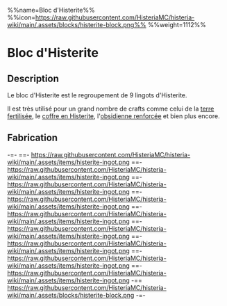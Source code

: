 %%name=Bloc d'Histerite%%
%%icon=https://raw.githubusercontent.com/HisteriaMC/histeria-wiki/main/.assets/blocks/histerite-block.png%%
%%weight=1112%%

# Bloc d'Histerite

## Description
Le bloc d'Histerite est le regroupement de 9 lingots d'Histerite.

Il est très utilisé pour un grand nombre de crafts comme celui de la [terre fertilisée](https://histeria.fr/wiki/2-equipement/farm), le [coffre en Histerite](https://histeria.fr/wiki/2-equipement/base), l'[obsidienne renforcée](https://histeria.fr/wiki/2-equipement/base) et bien plus encore.

## Fabrication

-=-
 ==- https://raw.githubusercontent.com/HisteriaMC/histeria-wiki/main/.assets/items/histerite-ingot.png
 ==- https://raw.githubusercontent.com/HisteriaMC/histeria-wiki/main/.assets/items/histerite-ingot.png
 ==- https://raw.githubusercontent.com/HisteriaMC/histeria-wiki/main/.assets/items/histerite-ingot.png
 ==- https://raw.githubusercontent.com/HisteriaMC/histeria-wiki/main/.assets/items/histerite-ingot.png
 ==- https://raw.githubusercontent.com/HisteriaMC/histeria-wiki/main/.assets/items/histerite-ingot.png
 ==- https://raw.githubusercontent.com/HisteriaMC/histeria-wiki/main/.assets/items/histerite-ingot.png
 ==- https://raw.githubusercontent.com/HisteriaMC/histeria-wiki/main/.assets/items/histerite-ingot.png
 ==- https://raw.githubusercontent.com/HisteriaMC/histeria-wiki/main/.assets/items/histerite-ingot.png
 ==- https://raw.githubusercontent.com/HisteriaMC/histeria-wiki/main/.assets/items/histerite-ingot.png
 -== https://raw.githubusercontent.com/HisteriaMC/histeria-wiki/main/.assets/blocks/histerite-block.png
-=-
